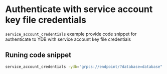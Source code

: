 # Authenticate with service account key file credentials

`service_account_credentials` example provide code snippet for authenticate to YDB with service account key file credentials

## Runing code snippet
```bash
service_account_credentials -ydb="grpcs://endpoint/?database=database" -service-account-key-file=/Users/user/.ydb/sa.json
```
